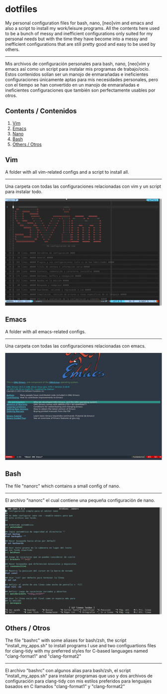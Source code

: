 # dotfiles

My personal configuration files for bash, nano, [neo]vim and emacs and also a
script to install my work/leisure programs. All the contents here used to be a
bunch of messy and inefficient configurations only suited for my personal needs
but with the time they have become into a messy and inefficient configurations
that are still pretty good and easy to be used by others.
********************************************************************************
Mis archivos de configuración personales para bash, nano, [neo]vim y emacs así
como un script para instalar mis programas de trabajo/ocio. Estos contenidos
solían ser un manojo de enmarañadas e ineficientes configuraciones únicamente
aptas para mis necesidades personales, pero con el tiempo se han convertido en
un manojo de enmarañadas e ineficientes configuraciones que también son
perfectamente usables por otros.

## Contents / Contenidos

1. [Vim](#vim)
2. [Emacs](#emacs)
3. [Nano](#nano)
4. [Bash](#bash)
5. [Others / Otros](#others)

<a name="vim"></a>
## Vim

A folder with all vim-related configs and a script to install all.
********************************************************************************
Una carpeta con todas las configuraciones relacionadas con vim y un script para
instalar todo.

![vim_look](./screenshots/vim.gif)

<a name="emacs"></a>
## Emacs

A folder with all emacs-related configs.
********************************************************************************
Una carpeta con todas las configuraciones relacionadas con emacs.

![emacs_look](./screenshots/emacs.gif)

<a name="bash"></a>
## Bash

The file "nanorc" which contains a small config of nano.
********************************************************************************
El archivo "nanorc" el cual contiene una pequeña configuración de nano.

![nano_look](./screenshots/nano.gif)

<a name="others"></a>
## Others / Otros

The file "bashrc" with some aliases for bash/zsh, the script
"install_my_apps.sh" to install programs I use and two configuartions files for
clang-tidy with my preferred styles for C-based languages named "clang-format1"
and "clang-format2"
********************************************************************************
El archivo "bashrc" con algunos alias para bash/zsh, el script
"install_my_apps.sh" para instalar programas que uso y dos archivos de
configuración para clang-tidy con mis estilos preferidos para lenguajes basados
en C llamados "clang-format1" y "clang-format2"
